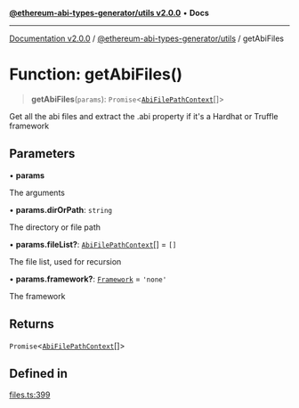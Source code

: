 [**@ethereum-abi-types-generator/utils v2.0.0**](../README.md) • **Docs**

***

[Documentation v2.0.0](../../../packages.md) / [@ethereum-abi-types-generator/utils](../README.md) / getAbiFiles

# Function: getAbiFiles()

> **getAbiFiles**(`params`): `Promise`\<[`AbiFilePathContext`](../../types/type-aliases/AbiFilePathContext.md)[]\>

Get all the abi files and extract the .abi property if it's a Hardhat or Truffle framework

## Parameters

• **params**

The arguments

• **params.dirOrPath**: `string`

The directory or file path

• **params.fileList?**: [`AbiFilePathContext`](../../types/type-aliases/AbiFilePathContext.md)[] = `[]`

The file list, used for recursion

• **params.framework?**: [`Framework`](../../types/type-aliases/Framework.md) = `'none'`

The framework

## Returns

`Promise`\<[`AbiFilePathContext`](../../types/type-aliases/AbiFilePathContext.md)[]\>

## Defined in

[files.ts:399](https://github.com/niZmosis/ethereum-abi-types-generator/blob/34014c6ac1a58a7622fbd21e7421270aae38bf36/packages/utils/src/files.ts#L399)
